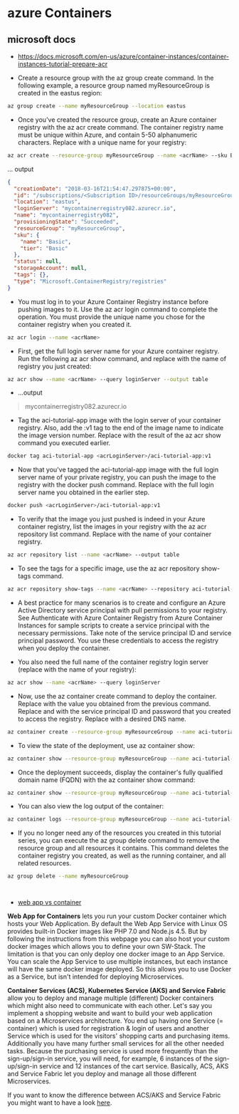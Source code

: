 # azure Containers

## microsoft docs

- <https://docs.microsoft.com/en-us/azure/container-instances/container-instances-tutorial-prepare-acr>

- Create a resource group with the az group create command. In the following example, a resource group named myResourceGroup is created in the eastus region:

```bash
az group create --name myResourceGroup --location eastus

```

- Once you've created the resource group, create an Azure container registry with the az acr create command. The container registry name must be unique within Azure, and contain 5-50 alphanumeric characters. Replace <acrName> with a unique name for your registry:

```bash
az acr create --resource-group myResourceGroup --name <acrName> --sku Basic

```

... output

```json
{
  "creationDate": "2018-03-16T21:54:47.297875+00:00",
  "id": "/subscriptions/<Subscription ID>/resourceGroups/myResourceGroup/providers/Microsoft.ContainerRegistry/registries/mycontainerregistry082",
  "location": "eastus",
  "loginServer": "mycontainerregistry082.azurecr.io",
  "name": "mycontainerregistry082",
  "provisioningState": "Succeeded",
  "resourceGroup": "myResourceGroup",
  "sku": {
    "name": "Basic",
    "tier": "Basic"
  },
  "status": null,
  "storageAccount": null,
  "tags": {},
  "type": "Microsoft.ContainerRegistry/registries"
}

```

- You must log in to your Azure Container Registry instance before pushing images to it. Use the az acr login command to complete the operation. You must provide the unique name you chose for the container registry when you created it.

```bash
az acr login --name <acrName>
```

- First, get the full login server name for your Azure container registry. Run the following az acr show command, and replace <acrName> with the name of registry you just created:

```bash
az acr show --name <acrName> --query loginServer --output table
```

- ...output

> mycontainerregistry082.azurecr.io

- Tag the aci-tutorial-app image with the login server of your container registry. Also, add the :v1 tag to the end of the image name to indicate the image version number. Replace <acrLoginServer> with the result of the az acr show command you executed earlier.

```bash
docker tag aci-tutorial-app <acrLoginServer>/aci-tutorial-app:v1
```

- Now that you've tagged the aci-tutorial-app image with the full login server name of your private registry, you can push the image to the registry with the docker push command. Replace <acrLoginServer> with the full login server name you obtained in the earlier step.

```bash
docker push <acrLoginServer>/aci-tutorial-app:v1
```

- To verify that the image you just pushed is indeed in your Azure container registry, list the images in your registry with the az acr repository list command. Replace <acrName> with the name of your container registry.

```bash
az acr repository list --name <acrName> --output table
```

- To see the tags for a specific image, use the az acr repository show-tags command.

```bash
az acr repository show-tags --name <acrName> --repository aci-tutorial-app --output table
```

- A best practice for many scenarios is to create and configure an Azure Active Directory service principal with pull permissions to your registry. See Authenticate with Azure Container Registry from Azure Container Instances for sample scripts to create a service principal with the necessary permissions. Take note of the service principal ID and service principal password. You use these credentials to access the registry when you deploy the container.

- You also need the full name of the container registry login server (replace <acrName> with the name of your registry):

```bash
az acr show --name <acrName> --query loginServer
```

- Now, use the az container create command to deploy the container. Replace <acrLoginServer> with the value you obtained from the previous command. Replace <service-principal-ID> and <service-principal-password> with the service principal ID and password that you created to access the registry. Replace <aciDnsLabel> with a desired DNS name.

```bash
az container create --resource-group myResourceGroup --name aci-tutorial-app --image <acrLoginServer>/aci-tutorial-app:v1 --cpu 1 --memory 1 --registry-login-server <acrLoginServer> --registry-username <service-principal-ID> --registry-password <service-principal-password> --dns-name-label <aciDnsLabel> --ports 80
```
- To view the state of the deployment, use az container show:

```bash
az container show --resource-group myResourceGroup --name aci-tutorial-app --query instanceView.state
```

- Once the deployment succeeds, display the container's fully qualified domain name (FQDN) with the az container show command:

```bash
az container show --resource-group myResourceGroup --name aci-tutorial-app --query ipAddress.fqdn
```
- You can also view the log output of the container:

```bash
az container logs --resource-group myResourceGroup --name aci-tutorial-app
```

- If you no longer need any of the resources you created in this tutorial series, you can execute the az group delete command to remove the resource group and all resources it contains. This command deletes the container registry you created, as well as the running container, and all related resources.

```bash
az group delete --name myResourceGroup
```

```bash

```

```bash

```

- [web app vs container](https://stackoverflow.com/a/47233235/12658653)

**Web App for Containers** lets you run your custom Docker container which hosts your Web Application. By default the Web App Service with Linux OS provides built-in Docker images like PHP 7.0 and Node.js 4.5. But by following the instructions from this webpage you can also host your custom docker images which allows you to define your own SW-Stack. The limitation is that you can only deploy one docker image to an App Service. You can scale the App Service to use multiple instances, but each instance will have the same docker image deployed. So this allows you to use Docker as a Service, but isn't intended for deploying Microservices.

**Container Services (ACS), Kubernetes Service (AKS) and Service Fabric** allow you to deploy and manage multiple (different) Docker containers which might also need to communicate with each other. Let's say you implement a shopping website and want to build your web application based on a Microservices architecture. You end up having one Service (= container) which is used for registration & login of users and another Service which is used for the visitors' shopping carts and purchasing items. Additionally you have many further small services for all the other needed tasks. Because the purchasing service is used more frequently than the sign-up/sign-in service, you will need, for example, 6 instances of the sign-up/sign-in service and 12 instances of the cart service. Basically, ACS, AKS and Service Fabric let you deploy and manage all those different Microservices.

If you want to know the difference between ACS/AKS and Service Fabric you might want to have a look [here](https://stackoverflow.com/questions/41834111/azure-service-fabric-vs-azure-container-services).
